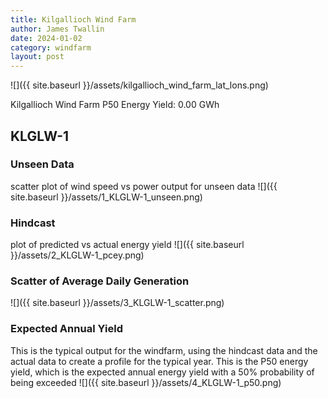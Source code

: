 ```yaml
---
title: Kilgallioch Wind Farm
author: James Twallin
date: 2024-01-02
category: windfarm
layout: post
---
```

![]({{ site.baseurl }}/assets/kilgallioch_wind_farm_lat_lons.png)

Kilgallioch Wind Farm P50 Energy Yield: 0.00 GWh

KLGLW-1
-------------
### Unseen Data 
scatter plot of wind speed vs power output for unseen data
![]({{ site.baseurl }}/assets/1_KLGLW-1_unseen.png)
### Hindcast 
plot of predicted vs actual energy yield
![]({{ site.baseurl }}/assets/2_KLGLW-1_pcey.png)
### Scatter of Average Daily Generation 

![]({{ site.baseurl }}/assets/3_KLGLW-1_scatter.png)
### Expected Annual Yield 
This is the typical output for the windfarm, using the hindcast data and the actual data to create a profile for the typical year. This is the P50 energy yield, which is the expected annual energy yield with a 50% probability of being exceeded
![]({{ site.baseurl }}/assets/4_KLGLW-1_p50.png)

